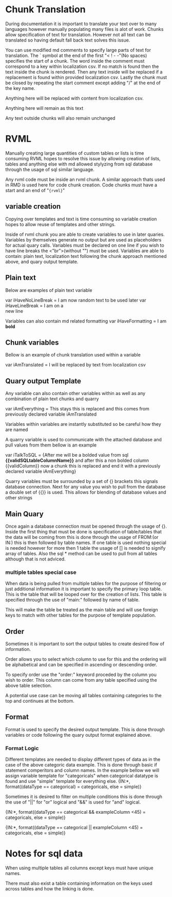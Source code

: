 # Chunk Translation
During documentation it is important to translate your text over to many languages however manually populating many files is alot of work. Chunks allow specification of text for translation. However not all text can be translated so having default fall back text solves this issue.

You can use modified md comments to specify large parts of text for translation. The ` symbol at the end of the first "< ! - -"(No spaces) specifies the start of a chunk. The word inside the comment must correspond to a key within localization csv.
If no match is found then the text inside the chunk is rendered. Then any text inside will be replaced if a replacement is found within provided localization csv. Lastly the chunk must be closed by repeating the start comment except adding "/" at the end of the key name.
<!--` valid-key -->
Anything here will be replaced with content from localization csv.
<!--` valid-key/ -->

<!--` invalid-key -->
Anything here will remain as this text
<!--` invalid-key/ -->

Any text outside chunks will also remain unchanged

# RVML
Manually creating large quantities of custom tables or lists is time consuming RVML hopes to resolve this issue by allowing creation of lists, tables and anything else with md allowed stylyzing from sql database through the usage of sql similar language.

Any rvml code must be inside an rvml chunk. A similar approach thats used in RMD is used here for code chunk creation. Code chunks must have a start and an end of "```{rvml}```"

## variable creation
Copying over templates and text is time consuming so variable creation hopes to allow reuse of templates and other strings.

Inside of rvml chunk you are able to create variables to use in later quaries. Variables by themselves generate no output but are used as placeholders for actual quary calls. Variables must be declared on one line if you wish to have line breaks the <"br">(without "") must be used.
Variables are able to contain: plain text, localization text following the chunk approach mentioned above, and quary output template.

## Plain text

Below are examples of plain text variable

var iHaveNoLineBreak = I am now random text to be used later
var iHaveLineBreak = I am on a <br> new line

Variables can also contain md related formatting
var iHaveFormatting = I am **bold**

## Chunk variables

Bellow is an example of chunk translation used within a variable

var iAmTranslated = <!--` validKey2 --> I will be replaced by text from localization csv <!--` validKey2 -->

## Quary output Template

Any variable can also contain other variables within as well as any combination of plain text chunks and quarry

var iAmEverything = This stays <!--` validKey2 --> this is replaced <!--` validKey2/ --> and this comes from previously declared variable iAmTranslated

Variables within variables are instantly substituted so be careful how they are named

A quarry variable is used to communicate with the attached database and pull values from them bellow is an example

var iTalkToSQL = {After me will be a bolded value from sql **{{validSQLtableColumnName}}** and after this a non bolded column {{validColumn}} now a chunk<!--` validKey2 --> this is replaced <!--` validKey2/ --> and end it with a previously declared variable iAmEverything}

Quarry variables must be surrounded by a set of {} brackets this signals database connection. Next for any value you wish to pull from the database a double set of {{}} is used. This allows for blending of database values and other strings

## Main Quary

Once again a database connection must be opened through the usage of {}. Inside the first thing that must be done is specification of table/tables that the data will be coming from this is done through the usage of FROM:(or IN:) this is then followed by table names. If one table is used nothing special is needed however for more then 1 table the usage of [] is needed to signify array of tables. Also the sql * method can be used to pull from all tables although that is not adviced. 

### multiple tables special case

When data is being pulled from multiple tables for the purpose of filtering or just additional information it is important to specify the primary loop table. This is the table that will be looped over for the creation of lists.
This table is specified through the use of "main:" followed by name of table.

This will make the table be treated as the main table and will use foreign keys to match with other tables for the purpose of template population.

## Order

Sometimes it is important to sort the output tables to create desired flow of information.

Order allows you to select which column to use for this and the ordering will be alphabetical and can be specified in ascending or descending order.

To specify order use the "order:" keyword proceded by the column you wish to order. This column can come from any table specified using the above table selection.

A potential use case can be moving all tables containing categories to the top and continues at the bottom.

## Format

Format is used to specify the desired output template. This is done through variables or code following the quary output format explained above.

### Format Logic

Different templates are needed to display different types of data as in the case of the above categoric data example. This is done through basic if statement comperitors and column names. In the example bellow we will assign variable template for "categoricals" when categorical datatype is found and use "simple" template for everything else.
{IN:*, format((dataType == categorical) = categoricals, else = simple)}

Sometimes it is desired to filter on multiple conditions this is done through the use of "||" for "or" logical and "&&" is used for "and" logical.

{IN:*, format((dataType == categorical && exampleColumn <45) = categoricals, else = simple)}

{IN:*, format((dataType == categorical || exampleColumn <45) = categoricals, else = simple)}

# Notes for sql data

When using multiple tables all columns except keys must have unique names.

There must also exist a table containing information on the keys used across tables and how the linking is done.